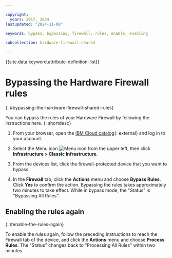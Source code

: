 ```yaml
---

copyright:
  years: 2017, 2024
lastupdated: "2024-11-08"

keywords: bypass, bypassing, firewall, rules, enable, enabling

subcollection: hardware-firewall-shared

---
```


{{site.data.keyword.attribute-definition-list}}

# Bypassing the Hardware Firewall rules
{: #bypassing-the-hardware-firewall-shared-rules}

You can bypass the rules of your Hardware Firewall by following the instructions here.
{: shortdesc}

1. From your browser, open the [IBM Cloud catalog](/catalog){: external} and log in to your account.

1. Select the Menu icon ![Menu icon](../../icons/icon_hamburger.svg) from the upper left, then click **Infrastructure > Classic Infrastructure**.
1. From the devices list, click the firewall-protected device that you want to bypass.
1. In the **Firewall** tab, click the **Actions** menu and choose **Bypass Rules**. Click **Yes** to confirm the action. Bypassing the rules takes approximately two minutes to take effect. While in bypass mode, the "Status" is "Bypassing All Rules".

## Enabling the rules again
{: #enable-the-rules-again}

To enable the rules again, follow the preceding instructions to reach the Firewall tab of the device, and click the **Actions** menu and choose **Process Rules**. The "Status" changes back to "Processing All Rules" within two minutes.
